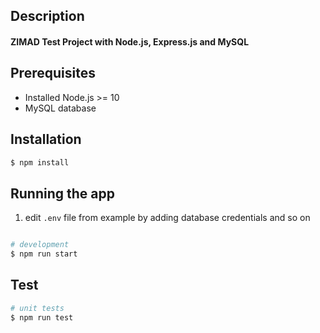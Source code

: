 ## Description
#### ZIMAD Test Project with Node.js, Express.js and MySQL

## Prerequisites
* Installed Node.js >= 10
* MySQL database

## Installation

```bash
$ npm install
```

## Running the app

1. edit `.env` file from example by adding database credentials and so on

```bash

# development
$ npm run start
```

## Test

```bash
# unit tests
$ npm run test
```

